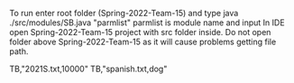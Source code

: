 To run enter root folder (Spring-2022-Team-15) and type java ./src/modules/SB.java "parmlist" 
parmlist is module name and input
In IDE open Spring-2022-Team-15 project with src folder inside. 
Do not open folder above Spring-2022-Team-15 as it will cause problems getting file path.


TB,"2021S.txt,10000"
TB,"spanish.txt,dog"
